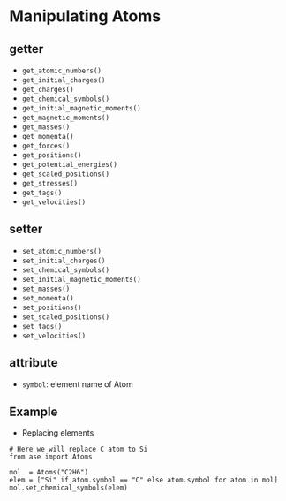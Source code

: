 # Manipulating Atoms

## getter
* `get_atomic_numbers()`
* `get_initial_charges()`
* `get_charges()`
* `get_chemical_symbols()`
* `get_initial_magnetic_moments()`
* `get_magnetic_moments()`
* `get_masses()`
* `get_momenta()`
* `get_forces()`
* `get_positions()`
* `get_potential_energies()`
* `get_scaled_positions()`
* `get_stresses()`
* `get_tags()`
* `get_velocities()`

## setter
* `set_atomic_numbers()`
* `set_initial_charges()`
* `set_chemical_symbols()`
* `set_initial_magnetic_moments()`
* `set_masses()`
* `set_momenta()`
* `set_positions()`
* `set_scaled_positions()`
* `set_tags()`
* `set_velocities()`

## attribute
* `symbol`: element name of Atom

## Example
* Replacing elements
```python{cmd}
# Here we will replace C atom to Si
from ase import Atoms

mol  = Atoms("C2H6")
elem = ["Si" if atom.symbol == "C" else atom.symbol for atom in mol]
mol.set_chemical_symbols(elem)
```
